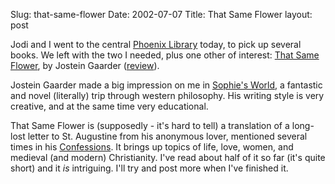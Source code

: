 Slug: that-same-flower
Date: 2002-07-07
Title: That Same Flower
layout: post

Jodi and I went to the central <a href="http://phoenixlibrary.org/web/">Phoenix Library</a> today, to pick up several books. We left with the two I needed, plus one other of interest: <a href="http://www.amazon.com/exec/obidos/ASIN/0374253846/redmonknet-20/104-4315644-0661538">That Same Flower</a>, by Jostein Gaarder (<a href="http://www.edsbookreview.com/general/gaarder_that_same.html">review</a>).

Jostein Gaarder made a big impression on me in <a href="http://www.amazon.com/exec/obidos/ASIN/0425152251/redmonknet-20/104-4315644-0661538">Sophie&#39;s World</a>, a fantastic and novel (literally) trip through western philosophy. His writing style is very creative, and at the same time very educational.

That Same Flower is (supposedly - it&#39;s hard to tell) a translation of a long-lost letter to St. Augustine from his anonymous lover, mentioned several times in his   <a href="http://www.stoa.org/hippo/">Confessions</a>. It brings up topics of life, love, women, and medieval (and modern) Christianity. I&#39;ve read about half of it so far (it&#39;s quite short) and it *is* intriguing. I&#39;ll try and post more when I&#39;ve finished it.
